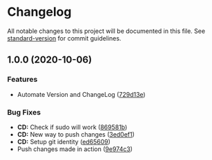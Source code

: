 # Changelog

All notable changes to this project will be documented in this file. See [standard-version](https://github.com/conventional-changelog/standard-version) for commit guidelines.

## 1.0.0 (2020-10-06)


### Features

* Automate Version and ChangeLog ([729d13e](https://github.com/HCI901E20/P9-Embedded/commit/729d13e5fd8671f05b87dbf9ded9ea6aaf0fae5f))


### Bug Fixes

* **CD:** Check if sudo will work ([869581b](https://github.com/HCI901E20/P9-Embedded/commit/869581b43de6517bd0e1e02e48b0a7aad6e37e0f))
* **CD:** New way to push changes ([3ed0ef1](https://github.com/HCI901E20/P9-Embedded/commit/3ed0ef10a55cd40c45256390bf622b46c5323284))
* **CD:** Setup git identity ([ed65609](https://github.com/HCI901E20/P9-Embedded/commit/ed65609920a3ab8aea820a0734f36dbdd0e5964d))
* Push changes made in action ([9e974c3](https://github.com/HCI901E20/P9-Embedded/commit/9e974c3e0b59ffcaa3b511d5d5c9f439577a67de))
